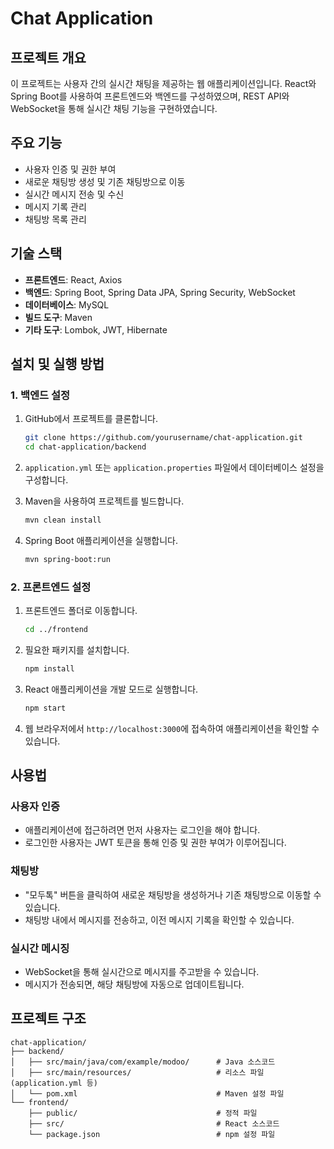# Chat Application

## 프로젝트 개요

이 프로젝트는 사용자 간의 실시간 채팅을 제공하는 웹 애플리케이션입니다. React와 Spring Boot를 사용하여 프론트엔드와 백엔드를 구성하였으며, REST API와 WebSocket을 통해 실시간 채팅 기능을 구현하였습니다.

## 주요 기능

- 사용자 인증 및 권한 부여
- 새로운 채팅방 생성 및 기존 채팅방으로 이동
- 실시간 메시지 전송 및 수신
- 메시지 기록 관리
- 채팅방 목록 관리

## 기술 스택

- **프론트엔드**: React, Axios
- **백엔드**: Spring Boot, Spring Data JPA, Spring Security, WebSocket
- **데이터베이스**: MySQL
- **빌드 도구**: Maven
- **기타 도구**: Lombok, JWT, Hibernate

## 설치 및 실행 방법

### 1. 백엔드 설정

1. GitHub에서 프로젝트를 클론합니다.

    ```bash
    git clone https://github.com/yourusername/chat-application.git
    cd chat-application/backend
    ```

2. `application.yml` 또는 `application.properties` 파일에서 데이터베이스 설정을 구성합니다.

3. Maven을 사용하여 프로젝트를 빌드합니다.

    ```bash
    mvn clean install
    ```

4. Spring Boot 애플리케이션을 실행합니다.

    ```bash
    mvn spring-boot:run
    ```

### 2. 프론트엔드 설정

1. 프론트엔드 폴더로 이동합니다.

    ```bash
    cd ../frontend
    ```

2. 필요한 패키지를 설치합니다.

    ```bash
    npm install
    ```

3. React 애플리케이션을 개발 모드로 실행합니다.

    ```bash
    npm start
    ```

4. 웹 브라우저에서 `http://localhost:3000`에 접속하여 애플리케이션을 확인할 수 있습니다.

## 사용법

### 사용자 인증

- 애플리케이션에 접근하려면 먼저 사용자는 로그인을 해야 합니다.
- 로그인한 사용자는 JWT 토큰을 통해 인증 및 권한 부여가 이루어집니다.

### 채팅방

- "모두톡" 버튼을 클릭하여 새로운 채팅방을 생성하거나 기존 채팅방으로 이동할 수 있습니다.
- 채팅방 내에서 메시지를 전송하고, 이전 메시지 기록을 확인할 수 있습니다.

### 실시간 메시징

- WebSocket을 통해 실시간으로 메시지를 주고받을 수 있습니다.
- 메시지가 전송되면, 해당 채팅방에 자동으로 업데이트됩니다.

## 프로젝트 구조

```plaintext
chat-application/
├── backend/
│   ├── src/main/java/com/example/modoo/      # Java 소스코드
│   ├── src/main/resources/                   # 리소스 파일 (application.yml 등)
│   └── pom.xml                               # Maven 설정 파일
└── frontend/
    ├── public/                               # 정적 파일
    ├── src/                                  # React 소스코드
    └── package.json                          # npm 설정 파일
